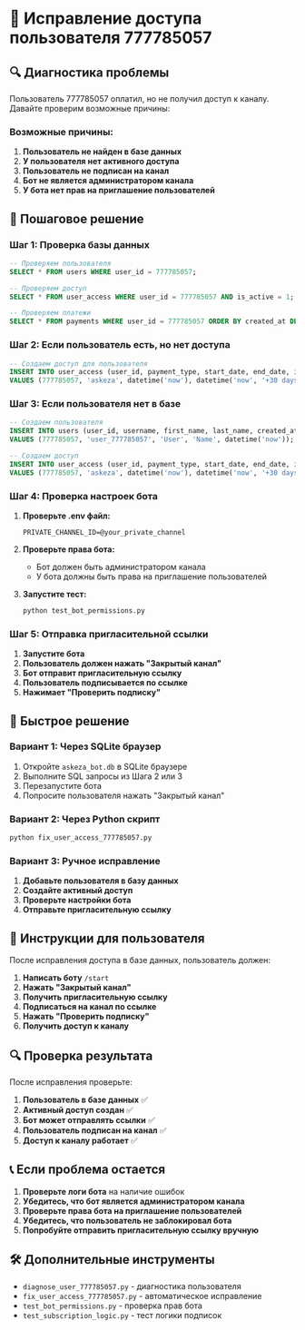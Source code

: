 # 🚨 Исправление доступа пользователя 777785057

## 🔍 Диагностика проблемы

Пользователь 777785057 оплатил, но не получил доступ к каналу. Давайте проверим возможные причины:

### Возможные причины:
1. **Пользователь не найден в базе данных**
2. **У пользователя нет активного доступа**
3. **Пользователь не подписан на канал**
4. **Бот не является администратором канала**
5. **У бота нет прав на приглашение пользователей**

## 🔧 Пошаговое решение

### Шаг 1: Проверка базы данных

```sql
-- Проверяем пользователя
SELECT * FROM users WHERE user_id = 777785057;

-- Проверяем доступ
SELECT * FROM user_access WHERE user_id = 777785057 AND is_active = 1;

-- Проверяем платежи
SELECT * FROM payments WHERE user_id = 777785057 ORDER BY created_at DESC;
```

### Шаг 2: Если пользователь есть, но нет доступа

```sql
-- Создаем доступ для пользователя
INSERT INTO user_access (user_id, payment_type, start_date, end_date, is_active, created_at, updated_at)
VALUES (777785057, 'askeza', datetime('now'), datetime('now', '+30 days'), 1, datetime('now'), datetime('now'));
```

### Шаг 3: Если пользователя нет в базе

```sql
-- Создаем пользователя
INSERT INTO users (user_id, username, first_name, last_name, created_at)
VALUES (777785057, 'user_777785057', 'User', 'Name', datetime('now'));

-- Создаем доступ
INSERT INTO user_access (user_id, payment_type, start_date, end_date, is_active, created_at, updated_at)
VALUES (777785057, 'askeza', datetime('now'), datetime('now', '+30 days'), 1, datetime('now'), datetime('now'));
```

### Шаг 4: Проверка настроек бота

1. **Проверьте .env файл:**
   ```env
   PRIVATE_CHANNEL_ID=@your_private_channel
   ```

2. **Проверьте права бота:**
   - Бот должен быть администратором канала
   - У бота должны быть права на приглашение пользователей

3. **Запустите тест:**
   ```bash
   python test_bot_permissions.py
   ```

### Шаг 5: Отправка пригласительной ссылки

1. **Запустите бота**
2. **Пользователь должен нажать "Закрытый канал"**
3. **Бот отправит пригласительную ссылку**
4. **Пользователь подписывается по ссылке**
5. **Нажимает "Проверить подписку"**

## 🚀 Быстрое решение

### Вариант 1: Через SQLite браузер

1. Откройте `askeza_bot.db` в SQLite браузере
2. Выполните SQL запросы из Шага 2 или 3
3. Перезапустите бота
4. Попросите пользователя нажать "Закрытый канал"

### Вариант 2: Через Python скрипт

```bash
python fix_user_access_777785057.py
```

### Вариант 3: Ручное исправление

1. **Добавьте пользователя в базу данных**
2. **Создайте активный доступ**
3. **Проверьте настройки бота**
4. **Отправьте пригласительную ссылку**

## 📱 Инструкции для пользователя

После исправления доступа в базе данных, пользователь должен:

1. **Написать боту** `/start`
2. **Нажать "Закрытый канал"**
3. **Получить пригласительную ссылку**
4. **Подписаться на канал по ссылке**
5. **Нажать "Проверить подписку"**
6. **Получить доступ к каналу**

## 🔍 Проверка результата

После исправления проверьте:

1. **Пользователь в базе данных** ✅
2. **Активный доступ создан** ✅
3. **Бот может отправлять ссылки** ✅
4. **Пользователь подписан на канал** ✅
5. **Доступ к каналу работает** ✅

## 📞 Если проблема остается

1. **Проверьте логи бота** на наличие ошибок
2. **Убедитесь, что бот является администратором канала**
3. **Проверьте права бота на приглашение пользователей**
4. **Убедитесь, что пользователь не заблокировал бота**
5. **Попробуйте отправить пригласительную ссылку вручную**

## 🛠️ Дополнительные инструменты

- `diagnose_user_777785057.py` - диагностика пользователя
- `fix_user_access_777785057.py` - автоматическое исправление
- `test_bot_permissions.py` - проверка прав бота
- `test_subscription_logic.py` - тест логики подписок
